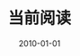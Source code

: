 ---
title: 当前阅读
date: 2010-01-01
menu:
  main:
    identifier: book
    parent: record
    name: 当前阅读
    weight: -4
---